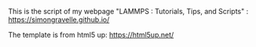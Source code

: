 
This is the script of my webpage "LAMMPS : Tutorials, Tips, and Scripts" : 
https://simongravelle.github.io/

The template is from html5 up: https://html5up.net/

